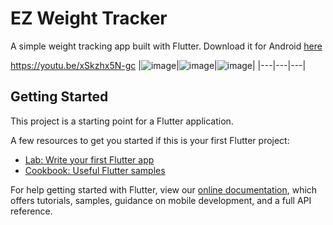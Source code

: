 # EZ Weight Tracker

A simple weight tracking app built with Flutter. Download it for Android [here](https://play.google.com/store/apps/details?id=com.astrobeats.easyWeightTracker)

https://youtu.be/xSkzhx5N-gc
|![image](https://user-images.githubusercontent.com/65225269/201841123-067587e4-1180-4a20-8edc-56a295bf5776.png)|![image](https://user-images.githubusercontent.com/65225269/201841216-e5b88f63-0029-467a-b927-dfa4ec2fb33c.png)|![image](https://user-images.githubusercontent.com/65225269/201841255-19c59d8e-9ac7-4dd8-aca2-fcdffaf9476c.png)|
|---|---|---|






## Getting Started

This project is a starting point for a Flutter application.

A few resources to get you started if this is your first Flutter project:

- [Lab: Write your first Flutter app](https://flutter.dev/docs/get-started/codelab)
- [Cookbook: Useful Flutter samples](https://flutter.dev/docs/cookbook)

For help getting started with Flutter, view our
[online documentation](https://flutter.dev/docs), which offers tutorials,
samples, guidance on mobile development, and a full API reference.
